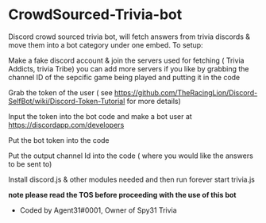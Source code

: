 # CrowdSourced-Trivia-bot
Discord crowd sourced trivia bot, will fetch answers from trivia discords &amp; move them into a bot category under one embed.
To setup:

Make a fake discord account & join the servers used for fetching ( Trivia Addicts, trivia Tribe) you can add more servers if you like by grabbing the channel ID of the sepcific game being played and putting it in the code

Grab the token of the user ( see https://github.com/TheRacingLion/Discord-SelfBot/wiki/Discord-Token-Tutorial for more details)

Input the token into the bot code and make a bot user at https://discordapp.com/developers

Put the bot token into the code 

Put the output channel Id into the code ( where you would like the answers to be sent to)

Install discord.js & other modules needed and then run forever start trivia.js

**note please read the TOS before proceeding with the use of this bot**

- Coded by Agent31#0001, Owner of Spy31 Trivia
